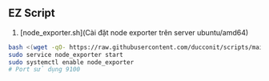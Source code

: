 ## EZ Script

1. [node_exporter.sh](Cài đặt node exporter trên server ubuntu/amd64)
```bash
bash <(wget -qO- https://raw.githubusercontent.com/ducconit/scripts/main/node_exporter.sh)
sudo service node_exporter start
sudo systemctl enable node_exporter
# Port sử dụng 9100
```
